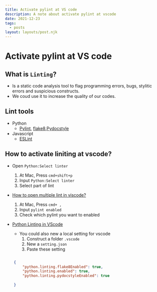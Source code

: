 ```yaml
---
title: Activate pylint at VS code
description: A note about activate pylint at vscode 
date: 2021-12-23
tags:
  - posts
layout: layouts/post.njk
---
```


# Activate pylint at VS code

## What is `Linting`?
- Is a static code analysis tool to flag programming errors, bugs, stylitic errors and suspicious constructs.
- We coud use it to increase the quality of our codes.

## Lint tools
- Python
    - [Pylint](https://pylint.org/), [flake8](https://flake8.pycqa.org/en/latest/),[Pydocstyle](http://www.pydocstyle.org/en/stable/)
- Javascript
    - [ESLint](https://eslint.org/)

## How to activate liniting at vscode?
- Open `Python:Select linter` 
    1. At Mac, Press `cmd+shift+p` 
    2. Input `Python:Select linter` 
    3. Select part of lint 

- [How to open multiple lint in viscode?](https://stackoverflow.com/questions/67229088/how-to-enable-linter-pylint-enable-in-vs-code-when-python-select-linterpylint)
    1. At Mac, Press `cmd+ ,` 
    2. Input `pylint enabled` 
    3. Check which pylint you want to enabled 

- [Python Linting in VScode](https://code.visualstudio.com/docs/python/linting)
    - You could also new a local setting for vscode
        1. Construct a folder `.vscode`
        2. New a `setting.json`
        3. Paste these setting 
``` json

    {
        "python.linting.flake8Enabled": true,
        "python.linting.enabled": true,
        "python.linting.pydocstyleEnabled": true
    
    }
```